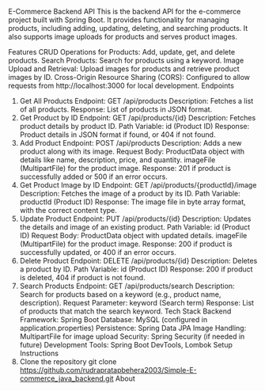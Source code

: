E-Commerce Backend API
This is the backend API for the e-commerce project built with Spring Boot. It provides functionality for managing products, including adding, updating, deleting, and searching products. It also supports image uploads for products and serves product images.

Features
CRUD Operations for Products: Add, update, get, and delete products.
Search Products: Search for products using a keyword.
Image Upload and Retrieval: Upload images for products and retrieve product images by ID.
Cross-Origin Resource Sharing (CORS): Configured to allow requests from http://localhost:3000 for local development.
Endpoints
1. Get All Products
   Endpoint: GET /api/products
   Description: Fetches a list of all products.
   Response: List of products in JSON format.
2. Get Product by ID
   Endpoint: GET /api/products/{id}
   Description: Fetches product details by product ID.
   Path Variable: id (Product ID)
   Response: Product details in JSON format if found, or 404 if not found.
3. Add Product
   Endpoint: POST /api/products
   Description: Adds a new product along with its image.
   Request Body:
   ProductData object with details like name, description, price, and quantity.
   imageFile (MultipartFile) for the product image.
   Response: 201 if product is successfully added or 500 if an error occurs.
4. Get Product Image by ID
   Endpoint: GET /api/products/{productId}/image
   Description: Fetches the image of a product by its ID.
   Path Variable: productId (Product ID)
   Response: The image file in byte array format, with the correct content type.
5. Update Product
   Endpoint: PUT /api/products/{id}
   Description: Updates the details and image of an existing product.
   Path Variable: id (Product ID)
   Request Body:
   ProductData object with updated details.
   imageFile (MultipartFile) for the product image.
   Response: 200 if product is successfully updated, or 400 if an error occurs.
6. Delete Product
   Endpoint: DELETE /api/products/{id}
   Description: Deletes a product by ID.
   Path Variable: id (Product ID)
   Response: 200 if product is deleted, 404 if product is not found.
7. Search Products
   Endpoint: GET /api/products/search
   Description: Search for products based on a keyword (e.g., product name, description).
   Request Parameter: keyword (Search term)
   Response: List of products that match the search keyword.
   Tech Stack
   Backend Framework: Spring Boot
   Database: MySQL (configured in application.properties)
   Persistence: Spring Data JPA
   Image Handling: MultipartFile for image upload
   Security: Spring Security (if needed in future)
   Development Tools: Spring Boot DevTools, Lombok
   Setup Instructions
8. Clone the repository
   git clone https://github.com/rudrapratapbehera2003/Simple-E-commerce_java_backend.git
   About